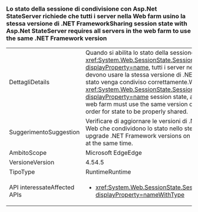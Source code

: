 ### <a name="sharing-session-state-with-aspnet-stateserver-requires-all-servers-in-the-web-farm-to-use-the-same-net-framework-version"></a><span data-ttu-id="2ef34-101">Lo stato della sessione di condivisione con Asp.Net StateServer richiede che tutti i server nella Web farm usino la stessa versione di .NET Framework</span><span class="sxs-lookup"><span data-stu-id="2ef34-101">Sharing session state with Asp.Net StateServer requires all servers in the web farm to use the same .NET Framework version</span></span>

|   |   |
|---|---|
|<span data-ttu-id="2ef34-102">Dettagli</span><span class="sxs-lookup"><span data-stu-id="2ef34-102">Details</span></span>|<span data-ttu-id="2ef34-103">Quando si abilita lo stato della sessione <xref:System.Web.SessionState.SessionStateMode.StateServer?displayProperty=name>, tutti i server nella Web farm specificata devono usare la stessa versione di .NET Framework affinché lo stato venga condiviso correttamente.</span><span class="sxs-lookup"><span data-stu-id="2ef34-103">When enabling <xref:System.Web.SessionState.SessionStateMode.StateServer?displayProperty=name> session state, all of the servers in the given web farm must use the same version of the .NET Framework in order for state to be properly shared.</span></span>|
|<span data-ttu-id="2ef34-104">Suggerimento</span><span class="sxs-lookup"><span data-stu-id="2ef34-104">Suggestion</span></span>|<span data-ttu-id="2ef34-105">Verificare di aggiornare le versioni di .NET Framework nei server Web che condividono lo stato nello stesso momento.</span><span class="sxs-lookup"><span data-stu-id="2ef34-105">Be sure to upgrade .NET Framework versions on web servers that share state at the same time.</span></span>|
|<span data-ttu-id="2ef34-106">Ambito</span><span class="sxs-lookup"><span data-stu-id="2ef34-106">Scope</span></span>|<span data-ttu-id="2ef34-107">Microsoft Edge</span><span class="sxs-lookup"><span data-stu-id="2ef34-107">Edge</span></span>|
|<span data-ttu-id="2ef34-108">Versione</span><span class="sxs-lookup"><span data-stu-id="2ef34-108">Version</span></span>|<span data-ttu-id="2ef34-109">4.5</span><span class="sxs-lookup"><span data-stu-id="2ef34-109">4.5</span></span>|
|<span data-ttu-id="2ef34-110">Tipo</span><span class="sxs-lookup"><span data-stu-id="2ef34-110">Type</span></span>|<span data-ttu-id="2ef34-111">Runtime</span><span class="sxs-lookup"><span data-stu-id="2ef34-111">Runtime</span></span>|
|<span data-ttu-id="2ef34-112">API interessate</span><span class="sxs-lookup"><span data-stu-id="2ef34-112">Affected APIs</span></span>|<ul><li><xref:System.Web.SessionState.SessionStateMode.StateServer?displayProperty=nameWithType></li></ul>|

